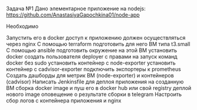 Задача №1
Дано элементарное приложение на nodejs: https://github.com/AnastasiyaGapochkina01/node-app

Необходимо

Запустить его в docker
доступ к приложению должен осуществляться через nginx
С помощью terraform подготовить для него ВМ типа t3.small
С помощью ansible подготовить окружение на этой ВМ
установить docker
создать пользователя deployer с правами на запуск команд docker без sudo
установить контейнер с node-exporter
установить контейнер с cadvisor-exporter
подключить экспортеры к prometheus
Создать дашборды для метрик ВМ (node-exporter) и контейнеров (cadvisor)
Написать Jenkinsfile для деплоя приложения на созданную ВМ
сборка docker image и пуш его в docker hub или свой registry
деплой нового image
оповещение о результате сборки в telegram
Настроить сбор логов с контейнера приложения и nginx